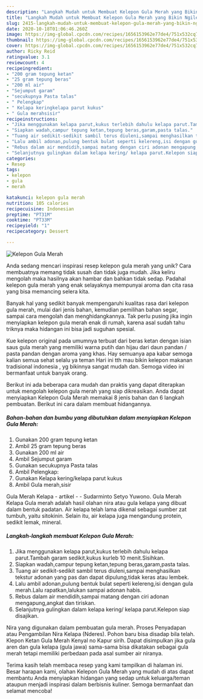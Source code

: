 ```yaml
---
description: "Langkah Mudah untuk Membuat Kelepon Gula Merah yang Bikin Ngiler"
title: "Langkah Mudah untuk Membuat Kelepon Gula Merah yang Bikin Ngiler"
slug: 2415-langkah-mudah-untuk-membuat-kelepon-gula-merah-yang-bikin-ngiler
date: 2020-10-18T01:06:46.260Z
image: https://img-global.cpcdn.com/recipes/1656153962e77de4/751x532cq70/kelepon-gula-merah-foto-resep-utama.jpg
thumbnail: https://img-global.cpcdn.com/recipes/1656153962e77de4/751x532cq70/kelepon-gula-merah-foto-resep-utama.jpg
cover: https://img-global.cpcdn.com/recipes/1656153962e77de4/751x532cq70/kelepon-gula-merah-foto-resep-utama.jpg
author: Ricky Reid
ratingvalue: 3.1
reviewcount: 4
recipeingredient:
- "200 gram tepung ketan"
- "25 gram tepung beras"
- "200 ml air"
- "Sejumput garam"
- "secukupnya Pasta talas"
- " Pelengkap"
- " Kelapa keringkelapa parut kukus"
- " Gula merahsisir"
recipeinstructions:
- "Jika menggunakan kelapa parut,kukus terlebih dahulu kelapa parut.Tambah garam sedikit,kukus kurleb 10 menit.Sisihkan."
- "Siapkan wadah,campur tepung ketan,tepung beras,garam,pasta talas."
- "Tuang air sedikit-sedikit sambil terus diuleni,sampai menghasilkan tekstur adonan yang pas dan dapat dipulung,tidak keras atau lembek."
- "Lalu ambil adonan,pulung bentuk bulat seperti kelereng,isi dengan gula merah.Lalu rapatkan,lalukan sampai adonan habis."
- "Rebus dalam air mendidih,sampai matang dengan ciri adonan mengapung,angkat dan tiriskan."
- "Selanjutnya gulingkan dalam kelapa kering/ kelapa parut.Kelepon siap disajikan."
categories:
- Resep
tags:
- kelepon
- gula
- merah

katakunci: kelepon gula merah 
nutrition: 105 calories
recipecuisine: Indonesian
preptime: "PT31M"
cooktime: "PT33M"
recipeyield: "1"
recipecategory: Dessert

---
```



![Kelepon Gula Merah](https://img-global.cpcdn.com/recipes/1656153962e77de4/751x532cq70/kelepon-gula-merah-foto-resep-utama.jpg)

Anda sedang mencari inspirasi resep kelepon gula merah yang unik? Cara membuatnya memang tidak susah dan tidak juga mudah. Jika keliru mengolah maka hasilnya akan hambar dan bahkan tidak sedap. Padahal kelepon gula merah yang enak selayaknya mempunyai aroma dan cita rasa yang bisa memancing selera kita.

Banyak hal yang sedikit banyak mempengaruhi kualitas rasa dari kelepon gula merah, mulai dari jenis bahan, kemudian pemilihan bahan segar, sampai cara mengolah dan menghidangkannya. Tak perlu pusing jika ingin menyiapkan kelepon gula merah enak di rumah, karena asal sudah tahu triknya maka hidangan ini bisa jadi suguhan spesial.

Kue kelepon original pada umumnya terbuat dari beras ketan dengan isian saus gula merah yang memiliki warna putih dan hijau dari daun pandan / pasta pandan dengan aroma yang khas. Hay semuanya apa kabar semoga kalian semua sehat selalu ya teman Hari ini tth mau bikin kelepon makanan tradisional indonesia , yg bikinnya sangat mudah dan. Semoga video ini bermanfaat untuk banyak orang.


Berikut ini ada beberapa cara mudah dan praktis yang dapat diterapkan untuk mengolah kelepon gula merah yang siap dikreasikan. Anda dapat menyiapkan Kelepon Gula Merah memakai 8 jenis bahan dan 6 langkah pembuatan. Berikut ini cara dalam membuat hidangannya.

<!--inarticleads1-->

##### Bahan-bahan dan bumbu yang dibutuhkan dalam menyiapkan Kelepon Gula Merah:

1. Gunakan 200 gram tepung ketan
1. Ambil 25 gram tepung beras
1. Gunakan 200 ml air
1. Ambil Sejumput garam
1. Gunakan secukupnya Pasta talas
1. Ambil  Pelengkap:
1. Gunakan  Kelapa kering/kelapa parut kukus
1. Ambil  Gula merah,sisir


Gula Merah Kelapa - artikel - - Sudarminto Setyo Yuwono. Gula Merah Kelapa Gula merah adalah hasil olahan nira atau gula kelapa yang dibuat dalam bentuk padatan. Air kelapa telah lama dikenal sebagai sumber zat tumbuh, yaitu sitokinin. Selain itu, air kelapa juga mengandung protein, sedikit lemak, mineral. 

<!--inarticleads2-->

##### Langkah-langkah membuat Kelepon Gula Merah:

1. Jika menggunakan kelapa parut,kukus terlebih dahulu kelapa parut.Tambah garam sedikit,kukus kurleb 10 menit.Sisihkan.
1. Siapkan wadah,campur tepung ketan,tepung beras,garam,pasta talas.
1. Tuang air sedikit-sedikit sambil terus diuleni,sampai menghasilkan tekstur adonan yang pas dan dapat dipulung,tidak keras atau lembek.
1. Lalu ambil adonan,pulung bentuk bulat seperti kelereng,isi dengan gula merah.Lalu rapatkan,lalukan sampai adonan habis.
1. Rebus dalam air mendidih,sampai matang dengan ciri adonan mengapung,angkat dan tiriskan.
1. Selanjutnya gulingkan dalam kelapa kering/ kelapa parut.Kelepon siap disajikan.


Nira yang digunakan dalam pembuatan gula merah. Proses Penyadapan atau Pengambilan Nira Kelapa (Nderes). Pohon baru bisa disadap bila telah. Klepon Ketan Gula Merah Kenyal no Kapur sirih. Dapat disimpulkan jika gula aren dan gula kelapa (gula jawa) sama-sama bisa dikatakan sebagai gula merah tetapi memiliki perbedaan pada asal sumber air niranya. 

Terima kasih telah membaca resep yang kami tampilkan di halaman ini. Besar harapan kami, olahan Kelepon Gula Merah yang mudah di atas dapat membantu Anda menyiapkan hidangan yang sedap untuk keluarga/teman ataupun menjadi inspirasi dalam berbisnis kuliner. Semoga bermanfaat dan selamat mencoba!
